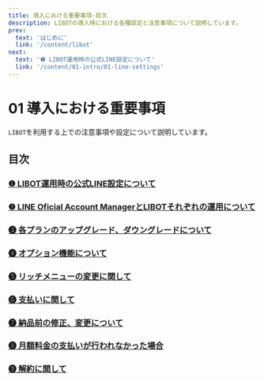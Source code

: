 ```yaml
---
title: 導入における重要事項-目次
description: LIBOTの導入時における各種設定と注意事項について説明しています。
prev:
  text: 'はじめに'
  link: '/content/libot'
next:
  text: '❶ LIBOT運用時の公式LINE設定について'
  link: '/content/01-intro/01-line-settings'
---
```


# 01 導入における重要事項
`LIBOT`を利用する上での注意事項や設定について説明しています。
## 目次

### [❶ LIBOT運用時の公式LINE設定について](./01-line-settings) 

### [❷ LINE Oficial Account ManagerとLIBOTそれぞれの運用について](./02-line-libot-operation)

### [❸ 各プランのアップグレード、ダウングレードについて](./03-upgrade-downgrade)

### [❹ オプション機能について](./04-optional-functions)  

### [❺ リッチメニューの変更に関して](./05-richmenu-change)

### [❻ 支払いに関して](./06-payment) 

### [❼ 納品前の修正、変更について](./07-pre-delivery-changes)

### [❽ 月額料金の支払いが行われなかった場合](./08-unpaid-fees)

### [❾ 解約に関して](./09-cancellation)